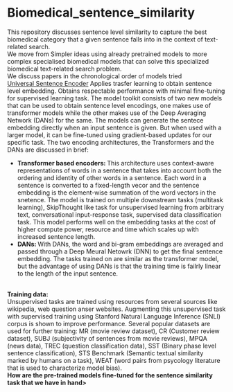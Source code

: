 # Biomedical_sentence_similarity
This repository discusses sentence level similarity to capture the best biomedical category that a given sentence falls into in the context of text-related search.
<br>
We move from Simpler ideas using already pretrained models to more complex specialised biomedical models that can solve this specialized biomedical text-related search problem.
<br>
We discuss papers in the chronological order of models tried
<br>
<a href='https://arxiv.org/pdf/1803.11175.pdf'>Universal Sentence Encoder</a>
Applies trasfer learning to obtain sentence level embedding. Obtains respectable performance with minimal fine-tuning for supervised learning task. The model toolkit consists of two new models that can be used to obtain sentence level encodings, one makes use of transformer models while the other makes use of the Deep Averaging Network (DANs) for the same. The models can generate the sentece embedding directly when an input sentence is given. But when used with a larger model, it can be fine-tuned using gradient-based updates for our specific task. The two encoding architectures, the Transformers and the DANs are discussed in brief:
<ul>
  <li> <b>Transformer based encoders: </b> This architecture uses context-aware representations of words in a sentence that takes into account both the ordering and identity of other words in a sentence. Each word in a sentence is converted to a fixed-length vecor and the sentence embedding is the element-wise summation of the word vectors in the snetence. The model is trained on multiple downstream tasks (multitask learning), SkipThought like task for unsupervised learning from arbitrary text, conversational input-response task, supervised data classification task. This model performs well on the embedding tasks at the cost of higher compute power, resource and time which scales up with increased sentence length. 
  </li>
  <li> <b>DANs: </b> With DANs, the word and bi-gram embeddings are averaged and passed through a Deep Meural Netowrk (DNN) to get the final sentence embedding. The tasks trained on are similar as the transformer model, but the advantage of using DANs is that the training time is failrly linear to the length of the input sentence. </li>
  </ul>
  <br>
  <b> Training data: </b>
  <br>
  Unsupervised tasks are trained using resources from several sources like wikipedia, web question anser websites. Augmenting this unsupervised task with supervised training using  Stanford Natural Language Inference (SNLI) corpus is shown to improve performance. Several popular datasets are used for further training: MR (movie review dataset), CR (Customer review dataset), SUBJ (subjectivity of sentences from movie reviews), MPQA (news data), TREC (question classification data), SST (Binary phase level sentence classification), STS Benchmark (Semantic textual similarity marked by humans on a task), WEAT (word pairs from psycology literature that is used to characterize model bias). 
  <br>
  <b> How are the pre-trained models fine-tuned for the sentence similarity task that we have in hand></b>
  
  
